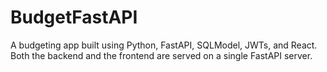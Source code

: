 # BudgetFastAPI
A budgeting app built using Python, FastAPI, SQLModel, JWTs, and React. Both the backend and the frontend are served on a single FastAPI server.
